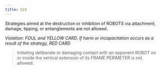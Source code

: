 ```yaml
---
title: G24
---
```

Strategies aimed at the destruction or inhibition of ROBOTS via attachment, damage, tipping, or entanglements are not allowed.

_Violation: FOUL and YELLOW CARD. If harm or incapacitation occurs as a result of the strategy, RED CARD_

>Initiating deliberate or damaging contact with an opponent ROBOT on or inside the vertical extension of its FRAME PERIMETER is not allowed.
